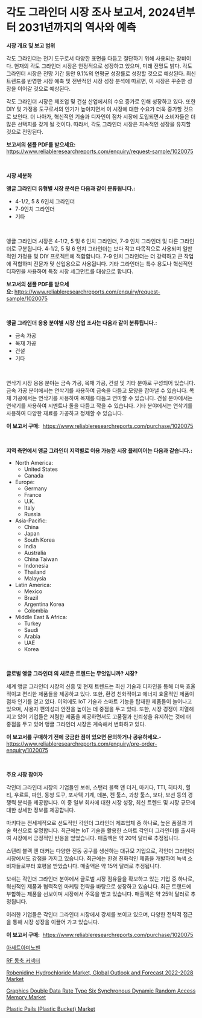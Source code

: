 <p><h1>각도 그라인더 시장 조사 보고서, 2024년부터 2031년까지의 역사와 예측</h1></p><p><strong>시장 개요 및 보고 범위</strong></p>
<p><p>각도 그라인더는 전기 도구로서 다양한 표면을 다듬고 절단하기 위해 사용되는 장비이다. 현재의 각도 그라인더 시장은 안정적으로 성장하고 있으며, 미래 전망도 밝다. 각도 그라인더 시장은 전망 기간 동안 9.1%의 연평균 성장률로 성장할 것으로 예상된다. 최신 트렌드를 반영한 시장 예측 및 전반적인 시장 성장 분석에 따르면, 이 시장은 꾸준한 성장을 이어갈 것으로 예상된다.</p><p>각도 그라인더 시장은 제조업 및 건설 산업에서의 수요 증가로 인해 성장하고 있다. 또한 DIY 및 가정용 도구로서의 인기가 높아지면서 이 시장에 대한 수요가 더욱 증가할 것으로 보인다. 더 나아가, 혁신적인 기술과 디자인이 점차 시장에 도입되면서 소비자들은 더 많은 선택지를 갖게 될 것이다. 따라서, 각도 그라인더 시장은 지속적인 성장을 유지할 것으로 전망된다.</p></p>
<p><strong>보고서의 샘플 PDF를 받으세요:</strong> <a href="https://www.reliableresearchreports.com/enquiry/request-sample/1020075">https://www.reliableresearchreports.com/enquiry/request-sample/1020075</a></p>
<p>&nbsp;</p>
<p><strong>시장 세분화</strong></p>
<p><strong>앵글 그라인더 유형별 시장 분석은 다음과 같이 분류됩니다.:</strong></p>
<p><ul><li>4-1/2, 5 & 6인치 그라인더</li><li>7-9인치 그라인더</li><li>기타</li></ul></p>
<p>&nbsp;</p>
<p><p>앵글 그라인더 시장은 4-1/2, 5 및 6 인치 그라인더, 7-9 인치 그라인더 및 다른 그라인더로 구분됩니다. 4-1/2, 5 및 6 인치 그라인더는 보다 작고 다목적으로 사용되며 일반적인 가정용 및 DIY 프로젝트에 적합합니다. 7-9 인치 그라인더는 더 강력하고 큰 작업에 적합하며 전문가 및 산업용으로 사용됩니다. 기타 그라인더는 특수 용도나 혁신적인 디자인을 사용하여 특정 시장 세그먼트를 대상으로 합니다.</p></p>
<p><strong>보고서의 샘플 PDF를 받으세요:</strong>&nbsp;<a href="https://www.reliableresearchreports.com/enquiry/request-sample/1020075">https://www.reliableresearchreports.com/enquiry/request-sample/1020075</a></p>
<p>&nbsp;</p>
<p><strong> 앵글 그라인더 응용 분야별 시장 산업 조사는 다음과 같이 분류됩니다.:</strong></p>
<p><ul><li>금속 가공</li><li>목재 가공</li><li>건설</li><li>기타</li></ul></p>
<p>&nbsp;</p>
<p><p>연삭기 시장 응용 분야는 금속 가공, 목재 가공, 건설 및 기타 분야로 구성되어 있습니다. 금속 가공 분야에서는 연삭기를 사용하여 금속을 다듬고 모양을 잡아낼 수 있습니다. 목재 가공에서는 연삭기를 사용하여 목재를 다듬고 연마할 수 있습니다. 건설 분야에서는 연삭기를 사용하여 시멘트나 돌을 다듬고 깍을 수 있습니다. 기타 분야에서는 연삭기를 사용하여 다양한 재료를 가공하고 정제할 수 있습니다.</p></p>
<p><strong>이 보고서 구매:</strong>&nbsp; <a href="https://www.reliableresearchreports.com/purchase/1020075">https://www.reliableresearchreports.com/purchase/1020075</a></p>
<p>&nbsp;</p>
<p><strong>지역 측면에서 앵글 그라인더 지역별로 이용 가능한 시장 플레이어는 다음과 같습니다.:</strong></p>
<p><ul>
    <li>
        North America:
        <ul>
            <li>United States</li>
            <li>Canada</li>
        </ul>
    </li>
    <li>
        Europe:
        <ul>
            <li>Germany</li>
            <li>France</li>
            <li>U.K.</li>
            <li>Italy</li>
            <li>Russia</li>
        </ul>
    </li>
    <li>
        Asia-Pacific:
        <ul>
            <li>China</li>
            <li>Japan</li>
            <li>South Korea</li>
            <li>India</li>
            <li>Australia</li>
            <li>China Taiwan</li>
            <li>Indonesia</li>
            <li>Thailand</li>
            <li>Malaysia</li>
        </ul>
    </li>
    <li>
        Latin America:
        <ul>
            <li>Mexico</li>
            <li>Brazil</li>
            <li>Argentina Korea</li>
            <li>Colombia</li>
        </ul>
    </li>
    <li>
        Middle East & Africa:
        <ul>
            <li>Turkey</li>
            <li>Saudi</li>
            <li>Arabia</li>
            <li>UAE</li>
            <li>Korea</li>
        </ul>
    </li>
    </ul></p>
<p>&nbsp;</p>
<p><strong>글로벌 앵글 그라인더 의 새로운 트렌드는 무엇입니까? 시장?</strong></p>
<p><p>세계 앵글 그라인더 시장의 신흥 및 현재 트렌드는 최신 기술과 디자인을 통해 더욱 효율적이고 편리한 제품들을 제공하고 있다. 또한, 환경 친화적이고 에너지 효율적인 제품이 점차 인기를 얻고 있다. 이외에도 IoT 기술과 스마트 기능을 탑재한 제품들이 늘어나고 있으며, 사용자 편의성과 안전을 높이는 데 중점을 두고 있다. 또한, 시장 경쟁이 치열해지고 있어 기업들은 저렴한 제품을 제공하면서도 고품질과 신뢰성을 유지하는 것에 더 중점을 두고 있어 앵글 그라인더 시장은 계속해서 변화하고 있다.</p></p>
<p><strong>이 보고서를 구매하기 전에 궁금한 점이 있으면 문의하거나 공유하세요.</strong>- <a href="https://www.reliableresearchreports.com/enquiry/pre-order-enquiry/1020075">https://www.reliableresearchreports.com/enquiry/pre-order-enquiry/1020075</a></p>
<p>&nbsp;</p>
<p><strong>주요 시장 참여자</strong></p>
<p><p>각인더 그라인더 시장의 기업들인 보쉬, 스탠리 블랙 앤 더커, 마키다, TTI, 히타치, 힐티, 우르트, 파인, 동청 도구, 포사텍 기계, 데본, 켄 툴스, 과창 툴스, 보다, 보선 등의 경쟁력 분석을 제공합니다. 이 중 일부 회사에 대한 시장 성장, 최신 트렌드 및 시장 규모에 대한 상세한 정보를 제공합니다. </p><p>마키다는 전세계적으로 선도적인 각인더 그라인더 제조업체 중 하나로, 높은 품질과 기술 혁신으로 유명합니다. 최근에는 IoT 기술을 활용한 스마트 각인더 그라인더를 출시하여 시장에서 긍정적인 반응을 얻었습니다. 매출액은 약 20억 달러로 추정됩니다. </p><p>스탠리 블랙 앤 더커는 다양한 전동 공구를 생산하는 대규모 기업으로, 각인더 그라인더 시장에서도 강점을 가지고 있습니다. 최근에는 환경 친화적인 제품을 개발하여 녹색 소비자들로부터 호평을 받았습니다. 매출액은 약 15억 달러로 추정됩니다. </p><p>보쉬는 각인더 그라인더 분야에서 글로벌 시장 점유율을 확보하고 있는 기업 중 하나로, 혁신적인 제품과 협력적인 마케팅 전략을 바탕으로 성장하고 있습니다. 최근 트랜드에 부합하는 제품을 선보이며 시장에서 주목을 받고 있습니다. 매출액은 약 25억 달러로 추정됩니다. </p><p>이러한 기업들은 각인더 그라인더 시장에서 강세를 보이고 있으며, 다양한 전략적 접근을 통해 시장 성장을 이끌어 가고 있습니다.</p></p>
<p><strong>이 보고서 구매:</strong>&nbsp;&nbsp;<a href="https://www.reliableresearchreports.com/purchase/1020075">https://www.reliableresearchreports.com/purchase/1020075</a></p>
<p><p><a href="https://github.com/vskv4779xr1/Market-Research-Report-List-1/blob/main/9224453187853.md">아세트아미노펜</a></p><p><a href="https://github.com/xvz497517413/Market-Research-Report-List-1/blob/main/2864342187852.md">RF 동축 커넥터</a></p><p><a href="https://view.publitas.com/reportprime-1/robenidine-hydrochloride-market-global-outlook-and-forecast-2022-2028-market-size-share-trends-analysis-report-by-application-regional-outlook-competitive-strategies-and-segment-forecasts-2023-2030/">Robenidine Hydrochloride Market, Global Outlook and Forecast 2022-2028 Market</a></p><p><a href="https://butternut-bug-553.notion.site/Graphics-Double-Data-Rate-Type-Six-Synchronous-Dynamic-Random-Access-Memory-Market-Share-Market-Ne-f752b1f8361f4250b9f339c2e633103f">Graphics Double Data Rate Type Six Synchronous Dynamic Random Access Memory Market</a></p><p><a href="https://issuu.com/reportprime-2/docs/plastic-pails-plastic-bucket-market-size-2030.pptx">Plastic Pails (Plastic Bucket) Market</a></p></p>
